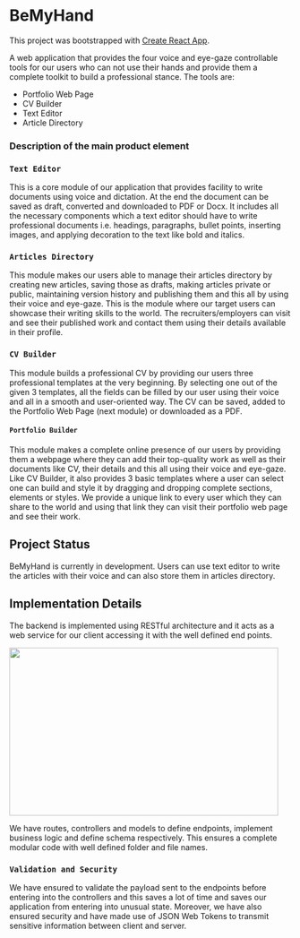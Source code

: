 # BeMyHand

This project was bootstrapped with [Create React App](https://github.com/facebook/create-react-app).

A web application that provides the four voice and eye-gaze controllable tools for our users who can not use their hands and provide them a complete toolkit to build a professional stance.
The tools are:

- Portfolio Web Page
- CV Builder
- Text Editor
- Article Directory


### Description of the main product element

### `Text Editor` 
This is a core module of our application that provides facility to write documents using voice and dictation. At the end the document can be saved as draft, converted and downloaded to PDF or Docx. It includes all the necessary components which a text editor should have to write professional documents i.e. headings, paragraphs, bullet points, inserting images, and applying decoration to the text like bold and italics. 

### `Articles Directory`
This module makes our users able to manage their articles directory by creating new articles, saving those as drafts, making articles private or public, maintaining version history and publishing them and this all by using their voice and eye-gaze.
This is the module where our target users can showcase their writing skills to the world. The recruiters/employers can visit and see their published work and contact them using their details available in their profile. 

### `CV Builder`
This module builds a professional CV by providing our users three professional templates at the very beginning. By selecting one out of the given 3 templates, all the fields can be filled by our user using their voice and all in a smooth and user-oriented way. The CV can be saved, added to the Portfolio Web Page (next module) or downloaded as a PDF. 

#### `Portfolio Builder`
This module makes a complete online presence of our users by providing them a webpage where they can add their top-quality work as well as their documents like CV, their details and this all using their voice and eye-gaze. Like CV Builder, it also provides 3 basic templates where a user can select one can build and style it by dragging and dropping complete sections, elements or styles. We provide a unique link to every user which they can share to the world and using that link they can visit their portfolio web page and see their work. 

## Project Status

BeMyHand is currently in development. Users can use text editor to write the articles with their voice and can also store them in articles directory.


## Implementation Details

The backend is implemented using RESTful architecture and it acts as a web service for our client accessing it with the well defined end points.

<img src="https://user-images.githubusercontent.com/38074593/102647549-b8197a80-4187-11eb-82d4-037d46bcb1ae.jpg" width=480 height=300>

We have routes, controllers and models to define endpoints, implement business logic and define schema respectively. This ensures a complete modular code with well defined folder and file names.

### `Validation and Security`
We have ensured to validate the payload sent to the endpoints before entering into the controllers and this saves a lot of time and saves our application from entering into unusual state. 
Moreover, we have also ensured security and have made use of JSON Web Tokens to transmit sensitive information between client and server.





